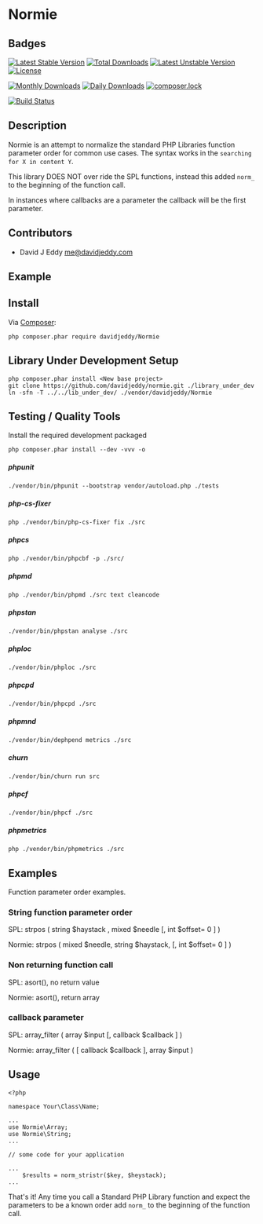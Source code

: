 # Normie

## Badges
[![Latest Stable Version](https://poser.pugx.org/davidjeddy/normie/v/stable?format=flat-square)](https://packagist.org/packages/davidjeddy/normie)
[![Total Downloads](https://poser.pugx.org/davidjeddy/normie/downloads?format=flat-square)](https://packagist.org/packages/davidjeddy/normie)
[![Latest Unstable Version](https://poser.pugx.org/davidjeddy/normie/v/unstable?format=flat-square)](https://packagist.org/packages/davidjeddy/normie)
[![License](https://poser.pugx.org/davidjeddy/normie/license?format=flat-square)](https://packagist.org/packages/davidjeddy/normie)

[![Monthly Downloads](https://poser.pugx.org/davidjeddy/normie/d/monthly?format=flat-square)](https://packagist.org/packages/davidjeddy/normie)
[![Daily Downloads](https://poser.pugx.org/davidjeddy/normie/d/daily?format=flat-square)](https://packagist.org/packages/davidjeddy/normie)
[![composer.lock](https://poser.pugx.org/davidjeddy/normie/composerlock?format=flat-square)](https://packagist.org/packages/davidjeddy/normie)

[![Build Status](https://semaphoreci.com/api/v1/davidjeddy/normie/branches/master/badge.svg)](https://semaphoreci.com/davidjeddy/normie)

## Description
Normie is an attempt to normalize the standard PHP Libraries function parameter order for common use cases. The syntax works in the `searching for X in content Y`.

This library DOES NOT over ride the SPL functions, instead this added `norm_` to the beginning of the function call. 

In instances where callbacks are a parameter the callback will be the first parameter.

## Contributors
 - David J Eddy <me@davidjeddy.com>

## Example

## Install

Via [Composer](https://getcomposer.org):

    php composer.phar require davidjeddy/Normie
    
## Library Under Development Setup

    php composer.phar install <New base project>
    git clone https://github.com/davidjeddy/normie.git ./library_under_dev
    ln -sfn -T ../../lib_under_dev/ ./vendor/davidjeddy/Normie


## Testing / Quality Tools

Install the required development packaged

    php composer.phar install --dev -vvv -o
    
##### phpunit


    ./vendor/bin/phpunit --bootstrap vendor/autoload.php ./tests

##### php-cs-fixer

    php ./vendor/bin/php-cs-fixer fix ./src

##### phpcs

    php ./vendor/bin/phpcbf -p ./src/

##### phpmd

    php ./vendor/bin/phpmd ./src text cleancode 
    
##### phpstan

    ./vendor/bin/phpstan analyse ./src

##### phploc

    ./vendor/bin/phploc ./src

##### phpcpd
    
    ./vendor/bin/phpcpd ./src

##### phpmnd

    ./vendor/bin/dephpend metrics ./src

##### churn

    ./vendor/bin/churn run src

##### phpcf

    ./vendor/bin/phpcf ./src

##### phpmetrics

    php ./vendor/bin/phpmetrics ./src
    
## Examples
Function parameter order examples.

### String function parameter order
SPL: strpos  ( string $haystack  , mixed $needle  [, int $offset= 0  ] )

Normie: strpos  ( mixed $needle, string $haystack,  [, int $offset= 0  ] )


### Non returning function call
SPL: asort(), no return value

Normie: asort(), return array


### callback parameter
SPL: array_filter  ( array $input  [, callback $callback  ] )

Normie: array_filter  ( [ callback $callback  ], array $input )

## Usage

    <?php
    
    namespace Your\Class\Name;
    
    ...
    use Normie\Array;
    use Normie\String;
    ...
    
    // some code for your application
    
    ...
        $results = norm_stristr($key, $heystack);
    ...

That's it! Any time you call a Standard PHP Library function and expect the parameters to be a known order add `norm_` to
the beginning of the function call.
